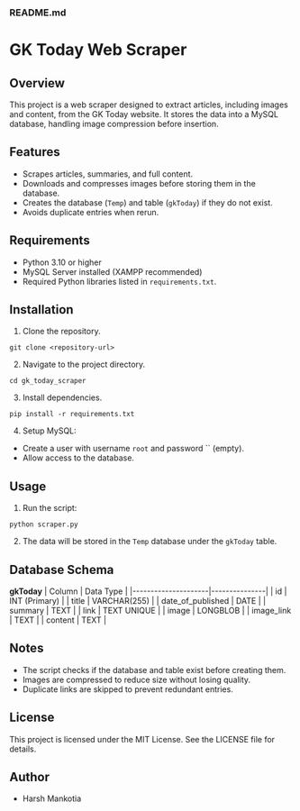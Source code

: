### README.md
# GK Today Web Scraper

## Overview
This project is a web scraper designed to extract articles, including images and content, from the GK Today website. It stores the data into a MySQL database, handling image compression before insertion.

## Features
- Scrapes articles, summaries, and full content.
- Downloads and compresses images before storing them in the database.
- Creates the database (`Temp`) and table (`gkToday`) if they do not exist.
- Avoids duplicate entries when rerun.

## Requirements
- Python 3.10 or higher
- MySQL Server installed (XAMPP recommended)
- Required Python libraries listed in `requirements.txt`.

## Installation
1. Clone the repository.
```
git clone <repository-url>
```

2. Navigate to the project directory.
```
cd gk_today_scraper
```

3. Install dependencies.
```
pip install -r requirements.txt
```

4. Setup MySQL:
- Create a user with username `root` and password `` (empty).
- Allow access to the database.

## Usage
1. Run the script:
```
python scraper.py
```
2. The data will be stored in the `Temp` database under the `gkToday` table.

## Database Schema
**gkToday**
| Column              | Data Type     |
|---------------------|---------------|
| id                  | INT (Primary) |
| title               | VARCHAR(255)  |
| date_of_published   | DATE          |
| summary             | TEXT          |
| link                | TEXT UNIQUE   |
| image               | LONGBLOB      |
| image_link          | TEXT          |
| content             | TEXT          |

## Notes
- The script checks if the database and table exist before creating them.
- Images are compressed to reduce size without losing quality.
- Duplicate links are skipped to prevent redundant entries.

## License
This project is licensed under the MIT License. See the LICENSE file for details.

## Author
- Harsh Mankotia

